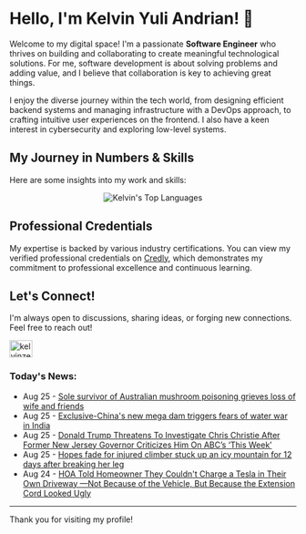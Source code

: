# Hello, I'm Kelvin Yuli Andrian! 👋

Welcome to my digital space! I'm a passionate **Software Engineer** who thrives on building and collaborating to create meaningful technological solutions. For me, software development is about solving problems and adding value, and I believe that collaboration is key to achieving great things.

I enjoy the diverse journey within the tech world, from designing efficient backend systems and managing infrastructure with a DevOps approach, to crafting intuitive user experiences on the frontend. I also have a keen interest in cybersecurity and exploring low-level systems.

## My Journey in Numbers & Skills

Here are some insights into my work and skills:

<p align="center">
  <img src="https://github-readme-stats.vercel.app/api/top-langs/?username=kelvinzer0&layout=compact&theme=radical" alt="Kelvin's Top Languages" />
</p>

## Professional Credentials

My expertise is backed by various industry certifications. You can view my verified professional credentials on [Credly](https://www.credly.com/users/kelvin-yuli-andrian/badges), which demonstrates my commitment to professional excellence and continuous learning.

## Let's Connect!

I'm always open to discussions, sharing ideas, or forging new connections. Feel free to reach out!

<p align="left">
    <a href="https://linkedin.com/in/kelvinzero" target="blank"><img align="center" src="https://cdn.jsdelivr.net/npm/simple-icons@3.0.1/icons/linkedin.svg" alt="kelvinzero" height="30" width="40" /></a>
</p>

### Today's News:

<!-- feed start -->
- Aug 25 - [Sole survivor of Australian mushroom poisoning grieves loss of wife and friends](https://www.yahoo.com/news/articles/sole-survivor-australian-mushroom-poisoning-025304972.html)
- Aug 25 - [Exclusive-China's new mega dam triggers fears of water war in India](https://www.yahoo.com/news/articles/exclusive-chinas-mega-dam-triggers-023252980.html)
- Aug 25 - [Donald Trump Threatens To Investigate Chris Christie After Former New Jersey Governor Criticizes Him On ABC’s ‘This Week’](https://www.yahoo.com/news/articles/donald-trump-threatens-investigate-chris-022600554.html)
- Aug 25 - [Hopes fade for injured climber stuck up an icy mountain for 12 days after breaking her leg](https://www.yahoo.com/news/articles/hopes-fade-injured-climber-stuck-123753523.html)
- Aug 24 - [HOA Told Homeowner They Couldn't Charge a Tesla in Their Own Driveway —Not Because of the Vehicle, But Because the Extension Cord Looked Ugly](https://finance.yahoo.com/news/hoa-told-homeowner-couldnt-charge-223112975.html)
<!-- feed end -->

---

Thank you for visiting my profile!
